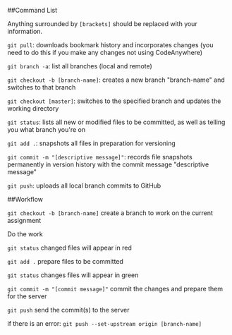 ##Command List

Anything surrounded by `[brackets]` should be replaced with your information.

`git pull`: downloads bookmark history and incorporates changes (you need to do this if you make any changes not using CodeAnywhere)

`git branch -a`: list all branches (local and remote)

`git checkout -b [branch-name]`: creates a new branch "branch-name" and switches to that branch

`git checkout [master]`: switches to the specified branch and updates the working directory

`git status`: lists all new or modified files to be committed, as well as telling you what branch you're on

`git add .`: snapshots all files in preparation for versioning

`git commit -m "[descriptive message]"`: records file snapshots permanently in version history with the commit message "descriptive message"

`git push`: uploads all local branch commits to GitHub

 
##Workflow

`git checkout -b [branch-name]` create a branch to work on the current assignment

Do the work

`git status` changed files will appear in red

`git add .` prepare files to be committed

`git status` changes files will appear in green

`git commit -m "[commit message]"` commit the changes and prepare them for the server

`git push` send the commit(s) to the server

if there is an error: `git push --set-upstream origin [branch-name]`
